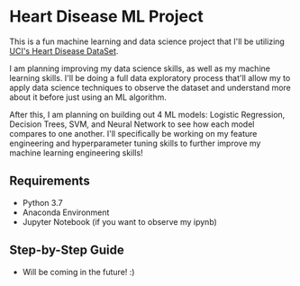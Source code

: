 # Heart Disease ML Project

This is a fun machine learning and data science project that I'll be utilizing [UCI's Heart Disease DataSet](https://www.kaggle.com/ronitf/heart-disease-uci).

I am planning improving my data science skills, as well as my machine learning skills. I'll be doing a full data exploratory process that'll allow my to apply
data science techniques to observe the dataset and understand more about it before
just using an ML algorithm.  

After this, I am planning on building out 4 ML models: Logistic Regression,
 Decision Trees, SVM, and Neural Network to see how each model compares to one another. I'll specifically be working on my feature engineering and hyperparameter tuning skills to further improve my machine learning engineering skills!  

 ## Requirements
 * Python 3.7
 * Anaconda Environment
 * Jupyter Notebook (if you want to observe my ipynb)  


 ## Step-by-Step Guide  
 * Will be coming in the future! :)
